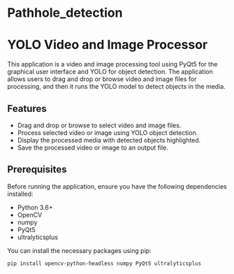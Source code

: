 # Pathhole_detection

# YOLO Video and Image Processor

This application is a video and image processing tool using PyQt5 for the graphical user interface and YOLO for object detection. The application allows users to drag and drop or browse video and image files for processing, and then it runs the YOLO model to detect objects in the media.

## Features

- Drag and drop or browse to select video and image files.
- Process selected video or image using YOLO object detection.
- Display the processed media with detected objects highlighted.
- Save the processed video or image to an output file.

## Prerequisites

Before running the application, ensure you have the following dependencies installed:

- Python 3.6+
- OpenCV
- numpy
- PyQt5
- ultralyticsplus

You can install the necessary packages using pip:

```sh
pip install opencv-python-headless numpy PyQt5 ultralyticsplus
